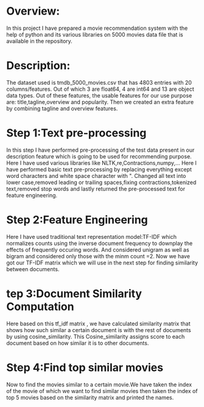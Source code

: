 # Overview:
In this project I have prepared a movie recommendation system with the help of python and its various libraries on 5000 movies data file that is available in the repository.
# Description:
The dataset used is tmdb_5000_movies.csv that has 4803 entries with 20 columns/features.
Out of which 3 are float64, 4 are int64 and  13 are object data types.
Out of these features, the usable features for our use purpose are: title,tagline,overview and popularity.
Then we created an extra feature by combining tagline and overview features.
# Step 1:Text pre-processing
In this step I have performed pre-processing of the test data present in our description feature which is going to be used for recommending purpose.
Here I have used various libraries like NLTK,re,Contractions,numpy,...
Here I have performed basic text pre-processing by replacing everything except word characters and white space character with ".
Changed all text into lower case,removed leading or trailing spaces,fixing contractions,tokenized text,removed stop words
and lastly returned the pre-processed text for feature engineering.
# Step 2:Feature Engineering
Here I have used traditional text representation model:TF-IDF which normalizes counts using the inverse document frequency to downplay the effects of frequently occuring words.
And considered unigram as well as bigram and considered only those with the minm count =2.
Now we have got our TF-IDF matrix which we will use in the next step for finding similarity between documents.
# tep 3:Document Similarity Computation
Here based on this tf_idf matrix , we have calculated similarity matrix that shows how such similar a certain document is with the rest of documents by using cosine_similarity.
This Cosine_similarity assigns score to each document based on how similar it is to other documents.
# Step 4:Find top similar movies
Now to find the movies similar to a certain movie.We have taken the index of the movie of which we want to find similar movies then taken the index of top 5 movies based on the similarity matrix and printed the names.

